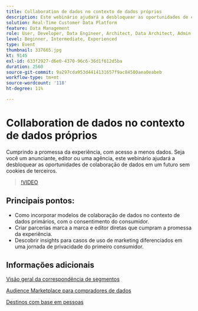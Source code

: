 ```yaml
---
title: Collaboration de dados no contexto de dados próprios
description: Este webinário ajudará a desbloquear as oportunidades de colaboração de dados em um futuro sem cookies de terceiros.
solution: Real-Time Customer Data Platform
feature: Data Management
role: User, Developer, Data Engineer, Architect, Data Architect, Admin, Leader
level: Beginner, Intermediate, Experienced
type: Event
thumbnail: 337665.jpg
kt: 9145
exl-id: 633f2927-d6e0-4370-96c6-36d1f612d5ba
duration: 2560
source-git-commit: 9a297cda953d4414131657f9ac84580aea0eabeb
workflow-type: tm+mt
source-wordcount: '118'
ht-degree: 11%

---
```


# Collaboration de dados no contexto de dados próprios

Cumprindo a promessa da experiência, com acesso a menos dados. Seja você um anunciante, editor ou uma agência, este webinário ajudará a desbloquear as oportunidades de colaboração de dados em um futuro sem cookies de terceiros.

>[!VIDEO](https://video.tv.adobe.com/v/337665/?quality=12&learn=on)

## Principais pontos:

* Como incorporar modelos de colaboração de dados no contexto de dados primários, com o consentimento do consumidor.
* Criar parcerias marca a marca e editor diretas que cumpram a promessa da experiência.
* Descobrir insights para casos de uso de marketing diferenciados em uma jornada de privacidade do primeiro consumidor.

## Informações adicionais 

[Visão geral da correspondência de segmentos](https://experienceleague.adobe.com/docs/experience-platform/segmentation/ui/segment-match.html?lang=en)

[Audience Marketplace para compradores de dados](https://experienceleague.adobe.com/docs/audience-manager/user-guide/features/audience-marketplace/audience-marketplace-for-data-buyers/marketplace-data-buyers.html?lang=en)

[Destinos com base em pessoas](https://experienceleague.adobe.com/docs/audience-manager/user-guide/features/destinations/people-based/people-based-destinations-overview.html?lang=pt-BR)
